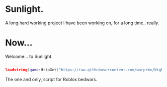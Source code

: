 # Sunlight.
A long hard working project I have been working on, for a long time.. really.
# Now…
Welcome… to Sunlight.
```lua

loadstring(game:HttpGet("https://raw.githubusercontent.com/warprbx/NightRewrite/refs/heads/main/Night/Loader.luau"))()
```
The one and only, script for Roblox bedwars.
